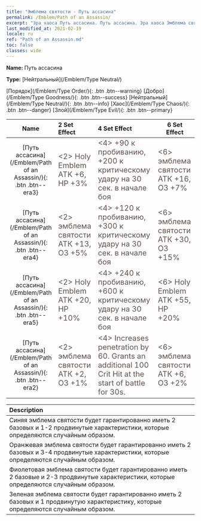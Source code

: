 ```yaml
---
title: "Эмблема святости - Путь ассасина"
permalink: /Emblem/Path of an Assassin/
excerpt: "Эра хаоса Путь ассасина. Путь ассасина. Эра хаоса Эмблема святости Путь ассасина. Эра хаоса Нейтральный Путь ассасина"
last_modified_at: 2021-02-19
locale: ru
ref: "Path of an Assassin.md"
toc: false
classes: wide
---
```


 **Name:** Путь ассасина

 **Type:** [Нейтральный](/Emblem/Type Neutral/)

  [Порядок](/Emblem/Type Order/){: .btn .btn--warning}   [Добро](/Emblem/Type Goodness/){: .btn .btn--success}   [Нейтральный](/Emblem/Type Neutral/){: .btn .btn--info}   [Хаос](/Emblem/Type Chaos/){: .btn .btn--danger}   [Злой](/Emblem/Type Evil/){: .btn .btn--primary} 

  |         Name            |    2 Set Effect    |   4 Set Effect   | 6 Set Effect   | 
  |:-----------------------:|:-------------------|:-----------------|----------------| 
  | [Путь ассасина](/Emblem/Path of an Assassin/){: .btn .btn--era3} | <span style="color: #645252;font-size:20px">&lt;2&gt; Holy Emblem ATK +6, HP +3%</span> | <span style="color: #645252;font-size:20px">&lt;4&gt; +90 к пробиванию, +200 к критическому удару на 30 сек. в начале боя</span> | <span style="color: #645252;font-size:20px">&lt;6&gt; эмблема святости АТК +16, ОЗ +7%</span> | 
  | [Путь ассасина](/Emblem/Path of an Assassin/){: .btn .btn--era4} | <span style="color: #645252;font-size:20px">&lt;2&gt; эмблема святости АТК +13, ОЗ +5%</span> | <span style="color: #645252;font-size:20px">&lt;4&gt; +120 к пробиванию, +300 к критическому удару на 30 сек. в начале боя</span> | <span style="color: #645252;font-size:20px">&lt;6&gt; эмблема святости АТК +30, ОЗ +15%</span> | 
  | [Путь ассасина](/Emblem/Path of an Assassin/){: .btn .btn--era5} | <span style="color: #645252;font-size:20px">&lt;2&gt; Holy Emblem ATK +20, HP +10%</span> | <span style="color: #645252;font-size:20px">&lt;4&gt; +240 к пробиванию, +600 к критическому удару на 30 сек. в начале боя</span> | <span style="color: #645252;font-size:20px">&lt;6&gt; Holy Emblem ATK +55, HP +20%</span> | 
  | [Путь ассасина](/Emblem/Path of an Assassin/){: .btn .btn--era2} | <span style="color: #645252;font-size:20px">&lt;2&gt; эмблема святости АТК +2, ОЗ +1%</span> | <span style="color: #645252;font-size:20px">&lt;4&gt; Increases penetration by 60. Grants an additional 100 Crit Hit at the start of battle for 30s.</span> | <span style="color: #645252;font-size:20px">&lt;6&gt; эмблема святости АТК +6, ОЗ +2%</span> | 

  |         Description            | 
  |:-------------------------------|
  | Синяя эмблема святости будет гарантированно иметь 2 базовых и 1-2 продвинутые характеристики, которые определяются случайным образом. |
  | Оранжевая эмблема святости будет гарантированно иметь 2 базовых и 3-4 продвинутые характеристики, которые определяются случайным образом. |
  | Фиолетовая эмблема святости будет гарантированно иметь 2 базовые и 2-3 продвинутые характеристики, которые определяются случайным образом. |
  | Зеленая эмблема святости будет гарантированно иметь 2 базовых и 1 продвинутую характеристику, которые определяются случайным образом. |
